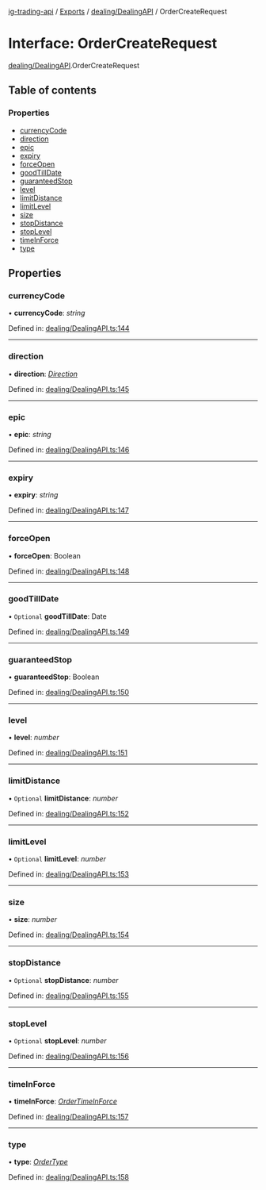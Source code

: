 [ig-trading-api](../README.md) / [Exports](../modules.md) / [dealing/DealingAPI](../modules/dealing_dealingapi.md) / OrderCreateRequest

# Interface: OrderCreateRequest

[dealing/DealingAPI](../modules/dealing_dealingapi.md).OrderCreateRequest

## Table of contents

### Properties

- [currencyCode](dealing_dealingapi.ordercreaterequest.md#currencycode)
- [direction](dealing_dealingapi.ordercreaterequest.md#direction)
- [epic](dealing_dealingapi.ordercreaterequest.md#epic)
- [expiry](dealing_dealingapi.ordercreaterequest.md#expiry)
- [forceOpen](dealing_dealingapi.ordercreaterequest.md#forceopen)
- [goodTillDate](dealing_dealingapi.ordercreaterequest.md#goodtilldate)
- [guaranteedStop](dealing_dealingapi.ordercreaterequest.md#guaranteedstop)
- [level](dealing_dealingapi.ordercreaterequest.md#level)
- [limitDistance](dealing_dealingapi.ordercreaterequest.md#limitdistance)
- [limitLevel](dealing_dealingapi.ordercreaterequest.md#limitlevel)
- [size](dealing_dealingapi.ordercreaterequest.md#size)
- [stopDistance](dealing_dealingapi.ordercreaterequest.md#stopdistance)
- [stopLevel](dealing_dealingapi.ordercreaterequest.md#stoplevel)
- [timeInForce](dealing_dealingapi.ordercreaterequest.md#timeinforce)
- [type](dealing_dealingapi.ordercreaterequest.md#type)

## Properties

### currencyCode

• **currencyCode**: _string_

Defined in: [dealing/DealingAPI.ts:144](https://github.com/bennycode/ig-trading-api/blob/7c81ba3/src/dealing/DealingAPI.ts#L144)

---

### direction

• **direction**: [_Direction_](../enums/dealing_dealingapi.direction.md)

Defined in: [dealing/DealingAPI.ts:145](https://github.com/bennycode/ig-trading-api/blob/7c81ba3/src/dealing/DealingAPI.ts#L145)

---

### epic

• **epic**: _string_

Defined in: [dealing/DealingAPI.ts:146](https://github.com/bennycode/ig-trading-api/blob/7c81ba3/src/dealing/DealingAPI.ts#L146)

---

### expiry

• **expiry**: _string_

Defined in: [dealing/DealingAPI.ts:147](https://github.com/bennycode/ig-trading-api/blob/7c81ba3/src/dealing/DealingAPI.ts#L147)

---

### forceOpen

• **forceOpen**: Boolean

Defined in: [dealing/DealingAPI.ts:148](https://github.com/bennycode/ig-trading-api/blob/7c81ba3/src/dealing/DealingAPI.ts#L148)

---

### goodTillDate

• `Optional` **goodTillDate**: Date

Defined in: [dealing/DealingAPI.ts:149](https://github.com/bennycode/ig-trading-api/blob/7c81ba3/src/dealing/DealingAPI.ts#L149)

---

### guaranteedStop

• **guaranteedStop**: Boolean

Defined in: [dealing/DealingAPI.ts:150](https://github.com/bennycode/ig-trading-api/blob/7c81ba3/src/dealing/DealingAPI.ts#L150)

---

### level

• **level**: _number_

Defined in: [dealing/DealingAPI.ts:151](https://github.com/bennycode/ig-trading-api/blob/7c81ba3/src/dealing/DealingAPI.ts#L151)

---

### limitDistance

• `Optional` **limitDistance**: _number_

Defined in: [dealing/DealingAPI.ts:152](https://github.com/bennycode/ig-trading-api/blob/7c81ba3/src/dealing/DealingAPI.ts#L152)

---

### limitLevel

• `Optional` **limitLevel**: _number_

Defined in: [dealing/DealingAPI.ts:153](https://github.com/bennycode/ig-trading-api/blob/7c81ba3/src/dealing/DealingAPI.ts#L153)

---

### size

• **size**: _number_

Defined in: [dealing/DealingAPI.ts:154](https://github.com/bennycode/ig-trading-api/blob/7c81ba3/src/dealing/DealingAPI.ts#L154)

---

### stopDistance

• `Optional` **stopDistance**: _number_

Defined in: [dealing/DealingAPI.ts:155](https://github.com/bennycode/ig-trading-api/blob/7c81ba3/src/dealing/DealingAPI.ts#L155)

---

### stopLevel

• `Optional` **stopLevel**: _number_

Defined in: [dealing/DealingAPI.ts:156](https://github.com/bennycode/ig-trading-api/blob/7c81ba3/src/dealing/DealingAPI.ts#L156)

---

### timeInForce

• **timeInForce**: [_OrderTimeInForce_](../enums/dealing_dealingapi.ordertimeinforce.md)

Defined in: [dealing/DealingAPI.ts:157](https://github.com/bennycode/ig-trading-api/blob/7c81ba3/src/dealing/DealingAPI.ts#L157)

---

### type

• **type**: [_OrderType_](../enums/dealing_dealingapi.ordertype.md)

Defined in: [dealing/DealingAPI.ts:158](https://github.com/bennycode/ig-trading-api/blob/7c81ba3/src/dealing/DealingAPI.ts#L158)
